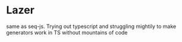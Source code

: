 # Lazer
same as seq-js. Trying out typescript and struggling mightily to make generators work in TS without mountains of code